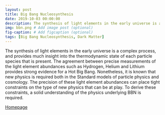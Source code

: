 ```yaml
---
layout: post
title: Big Bang Nucleosynthesis
date: 2019-10-03 00:00:00
description: The synthesis of light elements in the early universe is a complex process, and provides much insight into the thermodynamic state of each particle species that is present.
img: bbn.png # Add image post (optional)
fig-caption: # Add figcaption (optional)
tags: [Big Bang Nucleosynthesis, Dark Matter]
---
```



The synthesis of light elements in the early universe is a complex process, and provides much insight into the thermodynamic state of each particle species that is present. The agreement between precise measurements of the light element abundances such as Hydrogen, Helium and Lithium provides strong evidence for a Hot Big Bang. Nonetheless, it is known that new physics is required both in the Standard models of particle physics and cosmology. The precision of these light element abundances can place tight constraints on the type of new physics that can be at play. To derive these constraints, a solid understanding of the physics underlying BBN is required.

<a href="{{site.baseurl}}/"><i class="fa fa-home" aria-hidden="true"></i> Homepage</a>